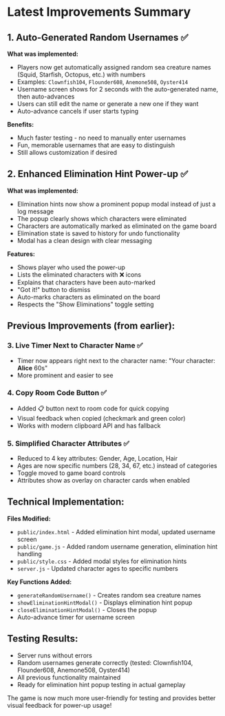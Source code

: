 # Latest Improvements Summary

## 1. Auto-Generated Random Usernames ✅

**What was implemented:**
- Players now get automatically assigned random sea creature names (Squid, Starfish, Octopus, etc.) with numbers
- Examples: `Clownfish104`, `Flounder608`, `Anemone508`, `Oyster414`
- Username screen shows for 2 seconds with the auto-generated name, then auto-advances
- Users can still edit the name or generate a new one if they want
- Auto-advance cancels if user starts typing

**Benefits:**
- Much faster testing - no need to manually enter usernames
- Fun, memorable usernames that are easy to distinguish
- Still allows customization if desired

## 2. Enhanced Elimination Hint Power-up ✅

**What was implemented:**
- Elimination hints now show a prominent popup modal instead of just a log message
- The popup clearly shows which characters were eliminated
- Characters are automatically marked as eliminated on the game board
- Elimination state is saved to history for undo functionality
- Modal has a clean design with clear messaging

**Features:**
- Shows player who used the power-up
- Lists the eliminated characters with ❌ icons
- Explains that characters have been auto-marked
- "Got it!" button to dismiss
- Auto-marks characters as eliminated on the board
- Respects the "Show Eliminations" toggle setting

## Previous Improvements (from earlier):

### 3. Live Timer Next to Character Name ✅
- Timer now appears right next to the character name: "Your character: **Alice** 60s"
- More prominent and easier to see

### 4. Copy Room Code Button ✅
- Added 📋 button next to room code for quick copying
- Visual feedback when copied (checkmark and green color)
- Works with modern clipboard API and has fallback

### 5. Simplified Character Attributes ✅
- Reduced to 4 key attributes: Gender, Age, Location, Hair
- Ages are now specific numbers (28, 34, 67, etc.) instead of categories
- Toggle moved to game board controls
- Attributes show as overlay on character cards when enabled

## Technical Implementation:

**Files Modified:**
- `public/index.html` - Added elimination hint modal, updated username screen
- `public/game.js` - Added random username generation, elimination hint handling
- `public/style.css` - Added modal styles for elimination hints
- `server.js` - Updated character ages to specific numbers

**Key Functions Added:**
- `generateRandomUsername()` - Creates random sea creature names
- `showEliminationHintModal()` - Displays elimination hint popup
- `closeEliminationHintModal()` - Closes the popup
- Auto-advance timer for username screen

## Testing Results:
- Server runs without errors
- Random usernames generate correctly (tested: Clownfish104, Flounder608, Anemone508, Oyster414)
- All previous functionality maintained
- Ready for elimination hint popup testing in actual gameplay

The game is now much more user-friendly for testing and provides better visual feedback for power-up usage!